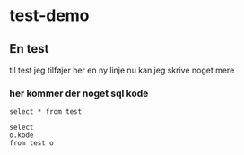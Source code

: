 # test-demo
## En test
til test
jeg tilføjer her en ny linje
nu kan jeg skrive noget mere 

### her kommer der noget sql kode

`select * from test`

```
select 
o.kode 
from test o
```

